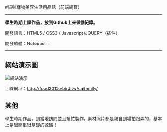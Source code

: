 #貓咪寵物美容生活用品館（前端網頁）

---

**學生時期上課作品，放到Github上來做個紀錄。**

開發語言：HTML5 / CSS3 / Javascript /JQUERY（插件）

開發軟體：Notepad++

----



## 網站演示圖



![網站演示](http://i.imgur.com/7xpAL4H.gif)



上線網址：http://food2015.vbird.tw/catfamily/



## 其他

學生時期作品，到當地訪問並且幫忙製作，素材照片都是親自到場拍跟弄的，基本上是很簡單很基礎的源碼！